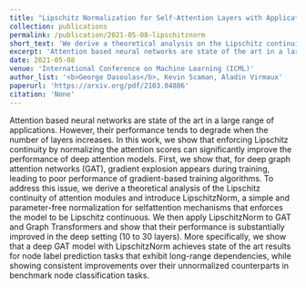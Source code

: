 ```yaml
---
title: "Lipschitz Normalization for Self-Attention Layers with Application to Graph Neural Networks"
collection: publications
permalink: /publication/2021-05-08-lipschitznorm
short_text: 'We derive a theoretical analysis on the Lipschitz continuity of attention layers and we show that enforcing Lipschitz continuity by normalizing the attention scores can significantly improve the performance of deep attention models.'
excerpt: 'Attention based neural networks are state of the art in a large range of applications. However, their performance tends to degrade when the number of layers increases. In this work, we show that enforcing Lipschitz continuity by normalizing the attention scores can significantly improve the performance of deep attention models. First, we show that, for deep graph attention networks (GAT), gradient explosion appears during training, leading to poor performance of gradient-based training algorithms. To address this issue, we derive a theoretical analysis of the Lipschitz continuity of attention modules and introduce LipschitzNorm, a simple and parameter-free normalization for selfattention mechanisms that enforces the model to be Lipschitz continuous. We then apply LipschitzNorm to GAT and Graph Transformers and show that their performance is substantially improved in the deep setting (10 to 30 layers). More specifically, we show that a deep GAT model with LipschitzNorm achieves state of the art results for node label prediction tasks that exhibit long-range dependencies, while showing consistent improvements over their unnormalized counterparts in benchmark node classification tasks.'
date: 2021-05-08
venue: 'International Conference on Machine Learning (ICML)'
author_list: '<b>George Dasoulas</b>, Kevin Scaman, Aladin Virmaux'
paperurl: 'https://arxiv.org/pdf/2103.04886'
citation: 'None'
---
```

Attention based neural networks are state of the art in a large range of applications. However, their performance tends to degrade when the number of layers increases. In this work, we show that enforcing Lipschitz continuity by normalizing the attention scores can significantly improve the performance of deep attention models. First, we show that, for deep graph attention networks (GAT), gradient explosion appears during training, leading to poor performance of gradient-based training algorithms. To address this issue, we derive a theoretical analysis of the Lipschitz continuity of attention modules and introduce LipschitzNorm, a simple and parameter-free normalization for selfattention mechanisms that enforces the model to be Lipschitz continuous. We then apply LipschitzNorm to GAT and Graph Transformers and show that their performance is substantially improved in the deep setting (10 to 30 layers). More specifically, we show that a deep GAT model with LipschitzNorm achieves state of the art results for node label prediction tasks that exhibit long-range dependencies, while showing consistent improvements over their unnormalized counterparts in benchmark node classification tasks.
